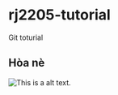 # rj2205-tutorial
Git toturial



## Hòa nè
![This is a alt text.](/image/sample.png "This is a sample image.")